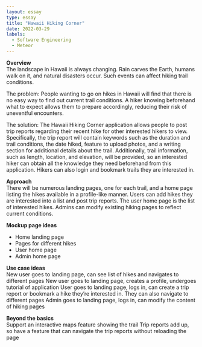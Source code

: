 ```yaml
---
layout: essay
type: essay
title: "Hawaii Hiking Corner"
date: 2022-03-29
labels:
  - Software Engineering
  - Meteor
---
```


**Overview** \
The landscape in Hawaii is always changing. Rain carves the Earth, humans walk on it, and natural disasters occur. Such events can affect hiking trail conditions.

The problem: People wanting to go on hikes in Hawaii will find that there is no easy way to find out current trail conditions. A hiker knowing beforehand what to expect allows them to prepare accordingly, reducing their risk of uneventful encounters.

The solution: The Hawaii Hiking Corner application allows people to post trip reports regarding their recent hike for other interested hikers to view. Specifically, the trip report will contain keywords such as the duration and trail conditions, the date hiked, feature to upload photos, and a writing section for additional details about the trail. Additionally, trail information, such as length, location, and elevation, will be provided, so an interested hiker can obtain all the knowledge they need beforehand from this application. Hikers can also login and bookmark trails they are interested in.

**Approach** \
There will be numerous landing pages, one for each trail, and a home page listing the hikes available in a profile-like manner. 
Users can add hikes they are interested into a list and post trip reports. The user home page is the list of interested hikes.
Admins can modify existing hiking pages to reflect current conditions.

**Mockup page ideas**
- Home landing page
- Pages for different hikes
- User home page
- Admin home page

**Use case ideas** \
New user goes to landing page, can see list of hikes and navigates to different pages
New user goes to landing page, creates a profile, undergoes tutorial of application
User goes to landing page, logs in, can create a trip report or bookmark a hike they’re interested in. They can also navigate to different pages
Admin goes to landing page, logs in, can modify the content of hiking pages

**Beyond the basics** \
Support an interactive maps feature showing the trail
Trip reports add up, so have a feature that can navigate the trip reports without reloading the page
